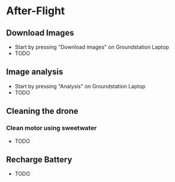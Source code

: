 # After-Flight

## Download Images

* Start by pressing "Download images" on Groundstation Laptop
* TODO

## Image analysis

* Start by pressing "Analysis" on Groundstation Laptop
* TODO

## Cleaning the drone

### Clean motor using sweetwater

* TODO

## Recharge Battery

* TODO

